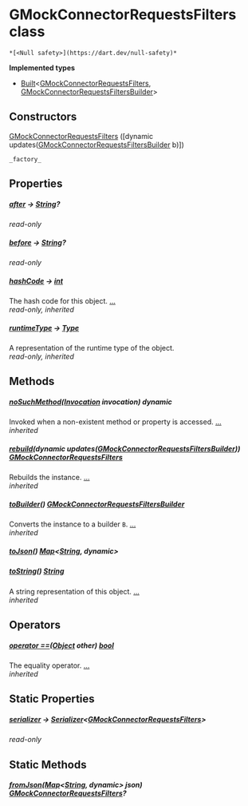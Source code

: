 


# GMockConnectorRequestsFilters class






    *[<Null safety>](https://dart.dev/null-safety)*






**Implemented types**

- [Built](https://pub.dev/documentation/built_value/8.1.3/built_value/Built-class.html)&lt;[GMockConnectorRequestsFilters](../third_party_yonomi_graphql_schema_schema.docs.schema.gql/GMockConnectorRequestsFilters-class.md), [GMockConnectorRequestsFiltersBuilder](../third_party_yonomi_graphql_schema_schema.docs.schema.gql/GMockConnectorRequestsFiltersBuilder-class.md)>





## Constructors

[GMockConnectorRequestsFilters](../third_party_yonomi_graphql_schema_schema.docs.schema.gql/GMockConnectorRequestsFilters/GMockConnectorRequestsFilters.md) ([dynamic updates([GMockConnectorRequestsFiltersBuilder](../third_party_yonomi_graphql_schema_schema.docs.schema.gql/GMockConnectorRequestsFiltersBuilder-class.md) b)])

    _factory_


## Properties

##### [after](../third_party_yonomi_graphql_schema_schema.docs.schema.gql/GMockConnectorRequestsFilters/after.md) &#8594; [String](https://api.flutter.dev/flutter/dart-core/String-class.html)?



   
_read-only_



##### [before](../third_party_yonomi_graphql_schema_schema.docs.schema.gql/GMockConnectorRequestsFilters/before.md) &#8594; [String](https://api.flutter.dev/flutter/dart-core/String-class.html)?



   
_read-only_



##### [hashCode](https://api.flutter.dev/flutter/dart-core/Object/hashCode.html) &#8594; [int](https://api.flutter.dev/flutter/dart-core/int-class.html)



The hash code for this object. [...](https://api.flutter.dev/flutter/dart-core/Object/hashCode.html)  
_read-only, inherited_



##### [runtimeType](https://api.flutter.dev/flutter/dart-core/Object/runtimeType.html) &#8594; [Type](https://api.flutter.dev/flutter/dart-core/Type-class.html)



A representation of the runtime type of the object.   
_read-only, inherited_




## Methods

##### [noSuchMethod](https://api.flutter.dev/flutter/dart-core/Object/noSuchMethod.html)([Invocation](https://api.flutter.dev/flutter/dart-core/Invocation-class.html) invocation) dynamic



Invoked when a non-existent method or property is accessed. [...](https://api.flutter.dev/flutter/dart-core/Object/noSuchMethod.html)  
_inherited_



##### [rebuild](https://pub.dev/documentation/built_value/8.1.3/built_value/Built/rebuild.html)(dynamic updates([GMockConnectorRequestsFiltersBuilder](../third_party_yonomi_graphql_schema_schema.docs.schema.gql/GMockConnectorRequestsFiltersBuilder-class.md))) [GMockConnectorRequestsFilters](../third_party_yonomi_graphql_schema_schema.docs.schema.gql/GMockConnectorRequestsFilters-class.md)



Rebuilds the instance. [...](https://pub.dev/documentation/built_value/8.1.3/built_value/Built/rebuild.html)  
_inherited_



##### [toBuilder](https://pub.dev/documentation/built_value/8.1.3/built_value/Built/toBuilder.html)() [GMockConnectorRequestsFiltersBuilder](../third_party_yonomi_graphql_schema_schema.docs.schema.gql/GMockConnectorRequestsFiltersBuilder-class.md)



Converts the instance to a builder <code>B</code>. [...](https://pub.dev/documentation/built_value/8.1.3/built_value/Built/toBuilder.html)  
_inherited_



##### [toJson](../third_party_yonomi_graphql_schema_schema.docs.schema.gql/GMockConnectorRequestsFilters/toJson.md)() [Map](https://api.flutter.dev/flutter/dart-core/Map-class.html)&lt;[String](https://api.flutter.dev/flutter/dart-core/String-class.html), dynamic>



   




##### [toString](https://api.flutter.dev/flutter/dart-core/Object/toString.html)() [String](https://api.flutter.dev/flutter/dart-core/String-class.html)



A string representation of this object. [...](https://api.flutter.dev/flutter/dart-core/Object/toString.html)  
_inherited_




## Operators

##### [operator ==](https://api.flutter.dev/flutter/dart-core/Object/operator_equals.html)([Object](https://api.flutter.dev/flutter/dart-core/Object-class.html) other) [bool](https://api.flutter.dev/flutter/dart-core/bool-class.html)



The equality operator. [...](https://api.flutter.dev/flutter/dart-core/Object/operator_equals.html)  
_inherited_




## Static Properties

##### [serializer](../third_party_yonomi_graphql_schema_schema.docs.schema.gql/GMockConnectorRequestsFilters/serializer.md) &#8594; [Serializer](https://pub.dev/documentation/built_value/8.1.3/serializer/Serializer-class.html)&lt;[GMockConnectorRequestsFilters](../third_party_yonomi_graphql_schema_schema.docs.schema.gql/GMockConnectorRequestsFilters-class.md)>



   
_read-only_




## Static Methods

##### [fromJson](../third_party_yonomi_graphql_schema_schema.docs.schema.gql/GMockConnectorRequestsFilters/fromJson.md)([Map](https://api.flutter.dev/flutter/dart-core/Map-class.html)&lt;[String](https://api.flutter.dev/flutter/dart-core/String-class.html), dynamic> json) [GMockConnectorRequestsFilters](../third_party_yonomi_graphql_schema_schema.docs.schema.gql/GMockConnectorRequestsFilters-class.md)?



   











